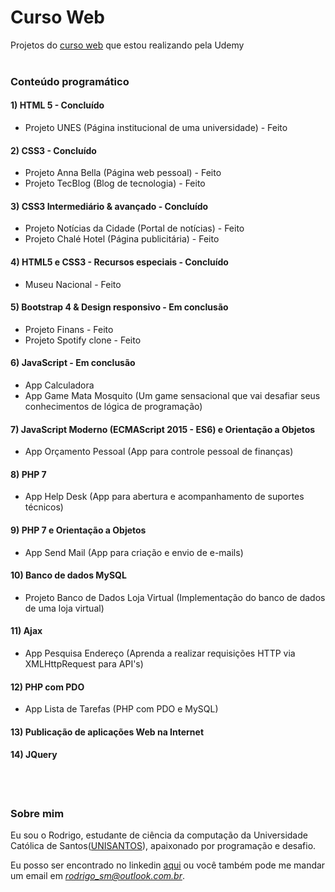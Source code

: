 ﻿# Curso Web
Projetos do [curso web](https://www.udemy.com/web-completo/) que estou realizando pela Udemy
<br></br>
### Conteúdo programático
#### 1) HTML 5 - Concluído
- Projeto UNES (Página institucional de uma universidade) - Feito

#### 2) CSS3 - Concluído
- Projeto Anna Bella (Página web pessoal) - Feito
- Projeto TecBlog (Blog de tecnologia) - Feito

#### 3) CSS3 Intermediário & avançado - Concluído
- Projeto Notícias da Cidade (Portal de notícias) - Feito
- Projeto Chalé Hotel (Página publicitária) - Feito

#### 4) HTML5 e CSS3 - Recursos especiais - Concluído
- Museu Nacional - Feito

#### 5) Bootstrap 4 & Design responsivo - Em conclusão
- Projeto Finans - Feito
- Projeto Spotify clone - Feito

#### 6) JavaScript - Em conclusão
- App Calculadora
- App Game Mata Mosquito (Um game sensacional que vai desafiar seus conhecimentos de lógica de programação)

#### 7) JavaScript Moderno (ECMAScript 2015 - ES6) e Orientação a Objetos
- App Orçamento Pessoal (App para controle pessoal de finanças)

#### 8) PHP 7
- App Help Desk (App para abertura e acompanhamento de suportes técnicos)

#### 9) PHP 7 e Orientação a Objetos
- App Send Mail (App para criação e envio de e-mails)

#### 10) Banco de dados MySQL
- Projeto Banco de Dados Loja Virtual (Implementação do banco de dados de uma loja virtual)

#### 11) Ajax
- App Pesquisa Endereço (Aprenda a realizar requisições HTTP via XMLHttpRequest para API's)

#### 12) PHP com PDO
- App Lista de Tarefas (PHP com PDO e MySQL)

#### 13) Publicação de aplicações Web na Internet

#### 14) JQuery
<br></br>
### Sobre mim
Eu sou o Rodrigo, estudante de ciência da computação da Universidade Católica de Santos([UNISANTOS](https://www.unisantos.br/)), apaixonado por programação e desafio.

Eu posso ser encontrado no linkedin [aqui](https://www.linkedin.com/in/rodrigo-s-4b7096aa/) ou você também pode me mandar um email em *rodrigo_sm@outlook.com.br*. 
